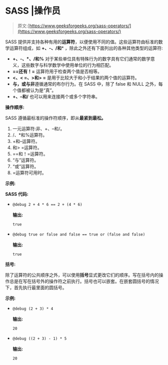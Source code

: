 # SASS |操作员

> 原文:[https://www.geeksforgeeks.org/sass-operators/](https://www.geeksforgeeks.org/sass-operators/)

SASS 提供并支持各种有用的**运算符**，以便使用不同的值。这些运算符由标准的数学运算符组成，如 **+、-、/和*** ，除此之外还有下面列出的各种其他类型的运算符:

*   **+、-、*、/和%** 对于某些单位具有特殊行为的数字具有它们通常的数学意义，这些数字与科学数学中使用单位的行为相匹配。
*   **==还有！=** 运算符用于检查两个值是否相等。
*   **<、< =、>和> =** 是用于比较大于和小于结果的两个值的运算符。
*   **与，或与非**遵循通常的布尔行为。在 SASS 中，除了 false 和 NULL 之外，每个值都被认为是“真”。
*   **+、–和/** 也可以用来连接两个或多个字符串。

**操作顺序:**

SASS 遵循最标准的操作符顺序，即从**最紧到最松。**

1.  一元运算符:非、+、–和/。
2.  /、*和%运算符。
3.  +和–运算符。
4.  和> =运算符。
5.  ==和！=运算符。
6.  “与”运算符。
7.  “或”运算符。
8.  =运算符可用时。

**示例:**

**SASS 代码:**

*   ```html
    @debug 2 + 4 * 6 == 2 + (4 * 6)
    ```

    **输出:**

    ```html
    true
    ```

*   ```html
    @debug true or false and false == true or (false and false)
    ```

    **输出:**

    ```html
    true
    ```

**括号:**

除了运算符的公共顺序之外，可以使用**括号**显式更改它们的顺序。写在括号内的操作总是在写在括号外的操作符之前执行。括号也可以嵌套。在嵌套圆括号的情况下，首先执行最里面的圆括号。

**示例:**

*   ```html
    @debug (2 + 3) * 4 
    ```

    **输出:**

    ```html
    20
    ```

*   ```html
    @debug ((2 + 3) - 1) * 5
    ```

    **输出:**

    ```html
    20
    ```